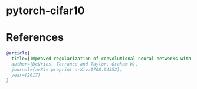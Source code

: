 # pytorch-cifar10

# References
```bibtex
@article{
  title={Improved regularization of convolutional neural networks with cutout},
  author={DeVries, Terrance and Taylor, Graham W},
  journal={arXiv preprint arXiv:1708.04552},
  year={2017}
}
```